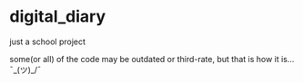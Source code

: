 # digital_diary
just a school project

some(or all) of the code may be outdated or third-rate,  but that is how it is...  ¯\_(ツ)_/¯
